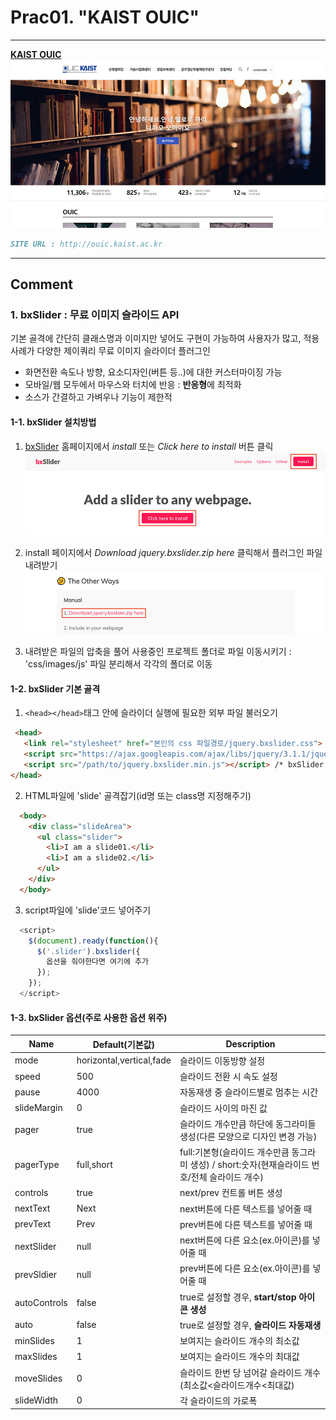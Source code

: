 # Prac01. "KAIST OUIC"

---

**[KAIST OUIC](/ouic/ouic.html)**
![KAIST OUIC](/mainVisual/prac01_img.jpg)
```markdown
SITE URL : http://ouic.kaist.ac.kr
```

---

## Comment

### 1. bxSlider : 무료 이미지 슬라이드 API
기본 골격에 간단히 클래스명과 이미지만 넣어도 구현이 가능하여 사용자가 많고, 적용사례가 다양한 제이쿼리 무료 이미지 슬라이더 플러그인
* 화면전환 속도나 방향, 요소디자인(버튼 등..)에  대한 커스터마이징 가능
* 모바일/웹 모두에서 마우스와 터치에 반응 : **반응형**에 최적화 
* 소스가 간결하고 가벼우나 기능이 제한적

#### 1-1. bxSlider 설치방법
1. [bxSlider](http://bxslider.com/) 홈페이지에서 *install* 또는 *Click here to install* 버튼 클릭  
![bxSlider_click](/comment/prac01/comment01.jpg)

2. install 페이지에서 *Download jquery.bxslider.zip here* 클릭해서 플러그인 파일 내려받기  
![bxSlider_download](/comment/prac01/comment02.jpg)

3. 내려받은 파일의 압축을 풀어 사용중인 프로젝트 폴더로 파일 이동시키기 : 'css/images/js' 파일 분리해서 각각의 폴더로 이동  

#### 1-2. bxSlider 기본 골격
1. `<head></head>`태그 안에 슬라이더 실행에 필요한 외부 파일 불러오기  
```html
 <head>
   <link rel="stylesheet" href="본인의 css 파일경로/jquery.bxslider.css"> /* 슬라이더 스타일시트 */
   <script src="https://ajax.googleapis.com/ajax/libs/jquery/3.1.1/jquery.min.js"></script> /* 최신버전 확인하기 */
   <script src="/path/to/jquery.bxslider.min.js"></script> /* bxSlider 본체 */
</head>
```  
2. HTML파일에 'slide' 골격잡기(id명 또는 class명 지정해주기)  
```html
  <body>
    <div class="slideArea">
      <ul class="slider">
        <li>I am a slide01.</li>
        <li>I am a slide02.</li>
      </ul>
    </div>
  </body>
```  
3. script파일에 'slide'코드 넣어주기  
```javascript
  <script>
    $(document).ready(function(){
      $('.slider').bxslider({
        옵션을 줘야한다면 여기에 추가
      });
    });
  </script>
```  

#### 1-3. bxSlider 옵션(주로 사용한 옵션 위주)  
| Name | Default(기본값) | Description |  
|------|-----------------|-------------|  
| mode | horizontal,vertical,fade | 슬라이드 이동방향 설정 |  
| speed | 500 | 슬라이드 전환 시 속도 설정 |  
| pause | 4000 | 자동재생 중 슬라이드별로 멈추는 시간 |  
| slideMargin | 0 | 슬라이드 사이의 마진 값 |  
| pager | true | 슬라이드 개수만큼 하단에 동그라미들 생성(다른 모양으로 디자인 변경 가능) |  
| pagerType | full,short | full:기본형(슬라이드 개수만큼 동그라미 생성) / short:숫자(현재슬라이드 번호/전체 슬라이드 개수) |  
| controls | true | next/prev 컨트롤 버튼 생성 |  
| nextText | Next | next버튼에 다른 텍스트를 넣어줄 때 |  
| prevText | Prev | prev버튼에 다른 텍스트를 넣어줄 때 |  
| nextSlider | null | next버튼에 다른 요소(ex.아이콘)를 넣어줄 때 |  
| prevSldier | null | prev버튼에 다른 요소(ex.아이콘)를 넣어줄 때 |  
| autoControls | false | true로 설정할 경우, **start/stop 아이콘 생성** |  
| auto | false | true로 설정할 경우, **슬라이드 자동재생** |  
| minSlides | 1 | 보여지는 슬라이드 개수의 최소값 |  
| maxSlides | 1 | 보여지는 슬라이드 개수의 최대값 |  
| moveSlides | 0 | 슬라이드 한번 당 넘어갈 슬라이드 개수(최소값<슬라이드개수<최대값) |  
| slideWidth | 0 | 각 슬라이드의 가로폭 |  